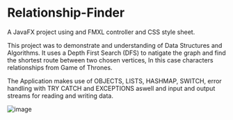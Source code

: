 # Relationship-Finder

A JavaFX project using and FMXL controller and CSS style sheet. 

This project was to demonstrate and understanding of Data Structures and Algorithms. It uses a Depth First Search (DFS) to natigate the graph and find the shortest route between two chosen vertices, In this case characters relationships from Game of Thrones. 

The Application makes use of OBJECTS, LISTS, HASHMAP, SWITCH, error handling with TRY CATCH and EXCEPTIONS aswell and input and output streams for reading and writing data. 

![image](https://user-images.githubusercontent.com/71260255/93104014-3a843100-f6a5-11ea-85a3-26e39b88edc6.png)



